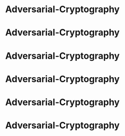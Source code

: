 # Adversarial-Cryptography
# Adversarial-Cryptography
# Adversarial-Cryptography
# Adversarial-Cryptography
# Adversarial-Cryptography
# Adversarial-Cryptography
